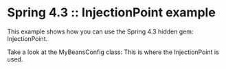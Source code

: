 # Spring 4.3 :: InjectionPoint example

This example shows how you can use the Spring 4.3 hidden gem: InjectionPoint. 

Take a look at the MyBeansConfig class: This is where the InjectionPoint is used.